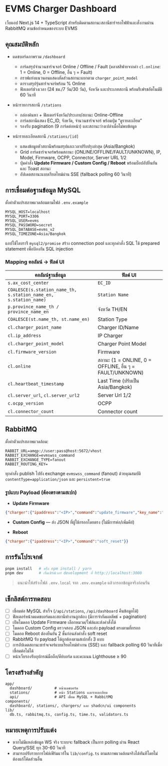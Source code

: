 # EVMS Charger Dashboard

เว็บแอป Next.js 14 + TypeScript สำหรับติดตามสถานะสถานีชาร์จรถไฟฟ้าและสั่งงานผ่าน RabbitMQ ตามข้อกำหนดของระบบ EVMS

## คุณสมบัติหลัก

- แดชบอร์ดภาพรวม `/dashboard`
  - การ์ดสรุปจำนวนชาร์จเจอร์ Online / Offline / Fault (คลาสสิฟายจากค่า `cl.online`: 1 = Online, 0 = Offline, อื่น ๆ = Fault)
  - กราฟแท่งแนวนอนแสดงสัดส่วนสถานะแยกตาม `charger_point_model`
  - ตารางสรุปรุ่นชาร์จเจอร์พร้อม % Online
  - ฟิลเตอร์ช่วงเวลา (24 ชม./7 วัน/30 วัน), จังหวัด และประเภทสถานี พร้อมรีเฟรชอัตโนมัติ 60 วินาที

- หน้ารายการสถานี `/stations`
  - กล่องค้นหา + ฟิลเตอร์จังหวัด/ประเภท/สถานะ Online-Offline
  - การ์ดสถานีแสดง EC_ID, จังหวัด, จำนวนชาร์จเจอร์ พร้อมปุ่ม “ดูรายละเอียด”
  - รองรับ pagination (9 การ์ดต่อหน้า) และสถานะว่างเปล่าเมื่อไม่พบข้อมูล

- หน้ารายละเอียดสถานี `/stations/[id]`
  - แสดงข้อมูลหัวสถานีพร้อมสรุปและเวลาปรับปรุงล่าสุด (Asia/Bangkok)
  - Grid การ์ดชาร์จเจอร์พร้อมสถานะ (ONLINE/OFFLINE/FAULT/UNKNOWN), IP, Model, Firmware, OCPP, Connector, Server URL 1/2
  - ปุ่มคำสั่ง **Update Firmware / Custom Config / Reboot** พร้อมป๊อปอัปยืนยันและ Toast สถานะ
  - อัปเดตสถานะแบบเรียลไทม์ผ่าน SSE (fallback polling 60 วินาที)

## การเชื่อมต่อฐานข้อมูล MySQL

ตั้งค่าตัวแปรสภาพแวดล้อมตามไฟล์ `.env.example`

```env
MYSQL_HOST=localhost
MYSQL_PORT=3306
MYSQL_USER=evms
MYSQL_PASSWORD=secret
MYSQL_DATABASE=evms_v2
MYSQL_TIMEZONE=Asia/Bangkok
```

แอปใช้ไลบรารี `mysql2/promise` สร้าง connection pool และทุกคำสั่ง SQL ใช้ prepared statement เพื่อป้องกัน SQL injection

### Mapping คอลัมน์ → ฟิลด์ UI

| คอลัมน์ฐานข้อมูล | ฟิลด์ UI |
| ------------------ | -------- |
| `s.ax_cost_center` | `EC_ID` |
| `COALESCE(s.station_name_th, s.station_name_en, s.station_name)` | `Station Name` |
| `p.province_name_th / province_name_en` | จังหวัด TH/EN |
| `COALESCE(st.name_th, st.name_en)` | Station Type |
| `cl.charger_point_name` | Charger ID/Name |
| `cl.ip_address` | IP Charger |
| `cl.charger_point_model` | Charger Point Model |
| `cl.firmware_version` | Firmware |
| `cl.online` | สถานะ (1 = ONLINE, 0 = OFFLINE, อื่น ๆ = FAULT/UNKNOWN) |
| `cl.heartbeat_timestamp` | Last Time (ปรับเป็น Asia/Bangkok) |
| `cl.server_url`, `cl.server_url2` | Server Url 1/2 |
| `c.ocpp_version` | OCPP |
| `cl.connector_count` | Connector count |

## RabbitMQ

ตั้งค่าตัวแปรสภาพแวดล้อม:

```env
RABBIT_URL=amqp://user:pass@host:5672/vhost
RABBIT_EXCHANGE=evmswss_command
RABBIT_EXCHANGE_TYPE=fanout
RABBIT_ROUTING_KEY=
```

ทุกคำสั่ง publish ไปยัง exchange `evmswss_command` (fanout) ด้วยคุณสมบัติ `contentType=application/json` และ `persistent=true`

### รูปแบบ Payload (ต้องตรงตามสเปก)

- **Update Firmware**

```json
{"charger":{"ipaddress":"<IP>","command":"update_firmware","key_name":"http://10.101.1.34:8080/fw/<หมวด>/<ไฟล์>"}}
```

- **Custom Config** — ส่ง JSON ที่ผู้ใช้กรอกโดยตรง (ไม่มีการห่อ/เพิ่มคีย์)

- **Reboot**

```json
{"charger":{"ipaddress":"<IP>","command":"soft_reset"}}
```

## การรันโปรเจกต์

```bash
pnpm install   # หรือ npm install / yarn
pnpm dev       # เริ่มเซิร์ฟเวอร์ development ที่ http://localhost:3000
```

> แนะนำให้สร้างไฟล์ `.env.local` จาก `.env.example` แล้วกรอกข้อมูลจริงก่อนรัน

## เช็กลิสต์การทดสอบ

- [ ] เชื่อมต่อ MySQL สำเร็จ (`/api/stations`, `/api/dashboard` คืนข้อมูลได้)
- [ ] ฟิลเตอร์หน้าดแดชบอร์ดและสถานีทำงานถูกต้อง (มีการจำกัดผลลัพธ์ + pagination)
- [ ] เปิดโมดอล Update Firmware เลือกหมวด/ไฟล์และส่งคำสั่งได้
- [ ] โมดอล Custom Config ตรวจสอบ JSON และส่ง payload ตรงตามที่กรอก
- [ ] โมดอล Reboot ต้องยืนยัน 2 ชั้นก่อนส่งคำสั่ง soft reset
- [ ] RabbitMQ รับ payload ได้ถูกต้องตามสเปกทั้ง 3 แบบ
- [ ] การอัปเดตสถานะชาร์จเจอร์แบบเรียลไทม์ทำงาน (SSE) และ fallback polling 60 วินาทีเมื่อเชื่อมต่อไม่ได้
- [ ] หน้าเว็บรองรับอุปกรณ์มือถือ/คีย์บอร์ด และคะแนน Lighthouse ≥ 90

## โครงสร้างสำคัญ

```
app/
  dashboard/          # หน้าแดชบอร์ด
  stations/           # หน้า Stations และรายละเอียด
  api/                # API เชื่อม MySQL + RabbitMQ
components/
  dashboard/, stations/, chargers/ และ shadcn/ui components
lib/
  db.ts, rabbitmq.ts, config.ts, time.ts, validators.ts
```

## หมายเหตุการปรับแต่ง

- หากไม่มีแหล่งข้อมูล WS จริง ระบบจะ fallback เป็นการ polling ผ่าน React Query/SSE ทุก 30-60 วินาที
- สามารถปรับรายการไฟล์เฟิร์มแวร์ใน `lib/config.ts` ตามสภาพแวดล้อมจริงได้ทันทีโดยไม่ต้องแก้โค้ดส่วนอื่น
